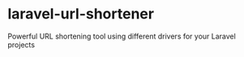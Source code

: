 # laravel-url-shortener
Powerful URL shortening tool using different drivers for your Laravel projects
